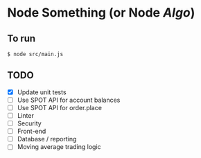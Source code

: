 # Node Something (or Node _Algo_)

## To run

    $ node src/main.js


## TODO

- [X] Update unit tests
- [ ] Use SPOT API for account balances
- [ ] Use SPOT API for order.place
- [ ] Linter
- [ ] Security
- [ ] Front-end
- [ ] Database / reporting
- [ ] Moving average trading logic
